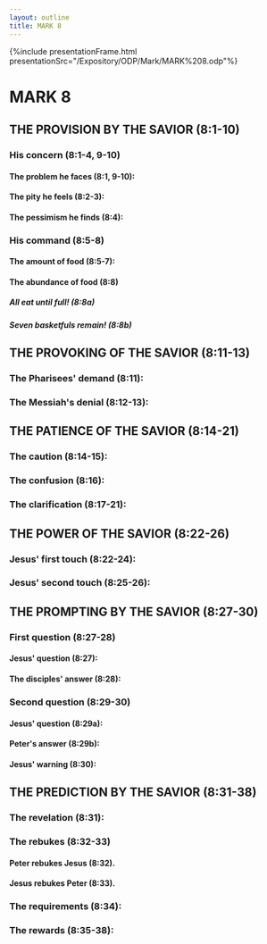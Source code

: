 ```yaml
---
layout: outline
title: MARK 8
---
```

{%include presentationFrame.html presentationSrc="/Expository/ODP/Mark/MARK%208.odp"%}

# MARK 8
## THE PROVISION BY THE SAVIOR (8:1-10) 
###  His concern (8:1-4, 9-10) 
####  The problem he faces (8:1, 9-10): 
####  The pity he feels (8:2-3): 
####  The pessimism he finds (8:4): 
###  His command (8:5-8) 
####  The amount of food (8:5-7): 
####  The abundance of food (8:8) 
#####  All eat until full! (8:8a) 
#####  Seven basketfuls remain! (8:8b) 
## THE PROVOKING OF THE SAVIOR (8:11-13) 
###  The Pharisees\' demand (8:11): 
###  The Messiah\'s denial (8:12-13): 
## THE PATIENCE OF THE SAVIOR (8:14-21) 
###  The caution (8:14-15): 
###  The confusion (8:16): 
###  The clarification (8:17-21): 
## THE POWER OF THE SAVIOR (8:22-26) 
###  Jesus\' first touch (8:22-24): 
###  Jesus\' second touch (8:25-26): 
## THE PROMPTING BY THE SAVIOR (8:27-30) 
###  First question (8:27-28) 
####  Jesus\' question (8:27): 
####  The disciples\' answer (8:28): 
###  Second question (8:29-30) 
####  Jesus\' question (8:29a): 
####  Peter\'s answer (8:29b): 
####  Jesus\' warning (8:30): 
## THE PREDICTION BY THE SAVIOR (8:31-38) 
###  The revelation (8:31): 
###  The rebukes (8:32-33) 
####  Peter rebukes Jesus (8:32). 
####  Jesus rebukes Peter (8:33). 
###  The requirements (8:34): 
###  The rewards (8:35-38): 
